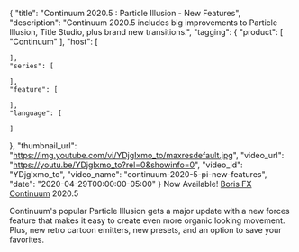 {
  "title": "Continuum 2020.5 : Particle Illusion - New Features",
  "description": "Continuum 2020.5 includes big improvements to Particle Illusion, Title Studio, plus brand new transitions.",
  "tagging": {
    "product": [
      "Continuum"
    ],
    "host": [

    ],
    "series": [

    ],
    "feature": [

    ],
    "language": [

    ]
  },
  "thumbnail_url": "https://img.youtube.com/vi/YDjgIxmo_to/maxresdefault.jpg",
  "video_url": "https://youtu.be/YDjgIxmo_to?rel=0&showinfo=0",
  "video_id": "YDjgIxmo_to",
  "video_name": "continuum-2020-5-pi-new-features",
  "date": "2020-04-29T00:00:00-05:00"
}
Now Available! [Boris FX Continuum](https://borisfx.com/products/continuum/ "Boris FX Continuum") 2020.5 

Continuum's popular Particle Illusion gets a major update with a new forces feature that makes it easy to create even more organic looking movement. Plus, new retro cartoon emitters, new presets, and an option to save your favorites.
